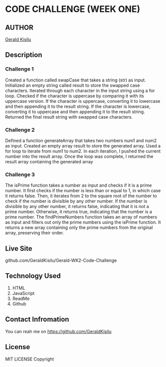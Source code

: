 # CODE CHALLENGE (WEEK ONE)

## AUTHOR
[Gerald Kisilu](github.com/GeraldKisilu/Gerald-WK2-Code-Challenge)

## Description

### Challenge 1
Created a function called swapCase that takes a string (str) as input.
Initialized an empty string called result to store the swapped case characters.
Iterated through each character in the input string using a for loop.
Checked if the character is uppercase by comparing it with its uppercase version.
If the character is uppercase, converting it to lowercase and then appending it to the result string.
If the character is lowercase, converting it to uppercase and  then appending it to the result string.
Returned the final result string with swapped case characters.

### Challenge 2
Defined a function generateArray that takes two numbers num1 and num2 as input.
Created an empty array result to store the generated array.
Used a for loop to iterate from num1 to num2.
In each iteration, I pushed the current number into the result array.
Once the loop was complete, I returned the result array containing the generated array

### Challenge 3
The isPrime function takes a number as input and checks if it is a prime number.
It first checks if the number is less than or equal to 1, in which case it returns false.
Then, it iterates from 2 to the square root of the number to check if the number is divisible by any other number.
If the number is divisible by any other number, it returns false, indicating that it is not a prime number.
Otherwise, it returns true, indicating that the number is a prime number.
The findPrimeNumbers function takes an array of numbers as input and filters out only the prime numbers using the isPrime function.
It returns a new array containing only the prime numbers from the original array, preserving their order.

## Live Site
github.com/GeraldKisilu/Gerald-WK2-Code-Challenge

## Technology Used
1. HTML
2. JavaScript
3. ReadMe
4. Github

## Contact Infromation
You can reah me on https://github.com/GeraldKisilu

## License 
MIT LICENSE
Copyright